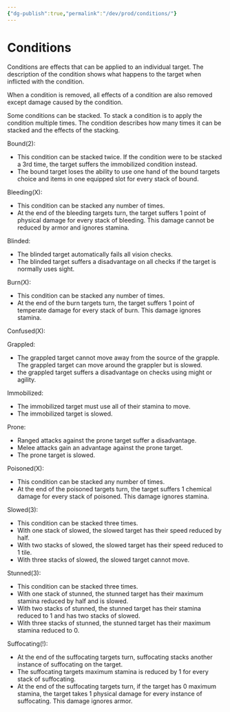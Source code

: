 ```yaml
---
{"dg-publish":true,"permalink":"/dev/prod/conditions/"}
---
```


# Conditions

Conditions are effects that can be applied to an individual target. The description of the condition shows what happens to the target when inflicted with the condition. 

When a condition is removed, all effects of a condition are also removed except damage caused by the condition.

Some conditions can be stacked. To stack a condition is to apply the condition multiple times. The condition describes how many times it can be stacked and the effects of the stacking.

Bound(2):
- This condition can be stacked twice. If the condition were to be stacked a 3rd time, the target suffers the immobilized condition instead.
- The bound target loses the ability to use one hand of the bound targets choice and items in one equipped slot for every stack of bound.

Bleeding(X):
- This condition can be stacked any number of times.
- At the end of the bleeding targets turn, the target suffers 1 point of physical damage for every stack of bleeding. This damage cannot be reduced by armor and ignores stamina.

Blinded:
- The blinded target automatically fails all vision checks.
- The blinded target suffers a disadvantage on all checks if the target is normally uses sight.

Burn(X):
- This condition can be stacked any number of times.
- At the end of the burn targets turn, the target suffers 1 point of temperate damage for every stack of burn. This damage ignores stamina.

Confused(X):

Grappled:
- The grappled target cannot move away from the source of the grapple. The grappled target can move around the grappler but is slowed.
- the grappled target suffers a disadvantage on checks using might or agility.

Immobilized:
- The immobilized target must use all of their stamina to move.
- The immobilized target is slowed.

Prone:
- Ranged attacks against the prone target suffer a disadvantage. 
- Melee attacks gain an advantage against the prone target.
- The prone target is slowed.

Poisoned(X):
- This condition can be stacked any number of times.
- At the end of the poisoned targets turn, the target suffers 1 chemical damage for every stack of poisoned. This damage ignores stamina.

Slowed(3):
- This condition can be stacked three times.
- With one stack of slowed, the slowed target has their speed reduced by half.
- With two stacks of slowed, the slowed target has their speed reduced to 1 tile.
- With three stacks of slowed, the slowed target cannot move.

Stunned(3):
- This condition can be stacked three times.
- With one stack of stunned, the stunned target has their maximum stamina reduced by half and is slowed.
- With two stacks of stunned, the stunned target has their stamina reduced to 1 and has two stacks of slowed.
- With three stacks of stunned, the stunned target has their maximum stamina reduced to 0.

Suffocating(!):
- At the end of the suffocating targets turn, suffocating stacks another instance of suffocating on the target.
- The suffocating targets maximum stamina is reduced by 1 for every stack of suffocating.
- At the end of the suffocating targets turn, if the target has 0 maximum stamina, the target takes 1 physical damage for every instance of suffocating. This damage ignores armor.